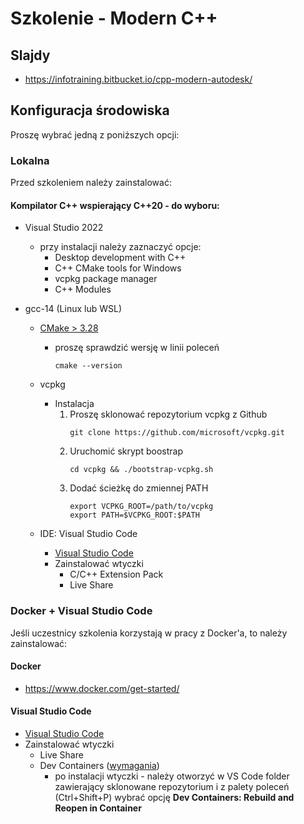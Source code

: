 # Szkolenie - Modern C++ #

## Slajdy

* https://infotraining.bitbucket.io/cpp-modern-autodesk/

## Konfiguracja środowiska

Proszę wybrać jedną z poniższych opcji:

### Lokalna

Przed szkoleniem należy zainstalować:

#### Kompilator C++ wspierający C++20 - do wyboru:
  * Visual Studio 2022
    * przy instalacji należy zaznaczyć opcje:
      * Desktop development with C++
      * C++ CMake tools for Windows
      * vcpkg package manager
      * C++ Modules

  * gcc-14 (Linux lub WSL)
    * [CMake > 3.28](https://cmake.org/)
      * proszę sprawdzić wersję w linii poleceń        
  
        ```
        cmake --version
        ```

    * vcpkg
      * Instalacja
        1. Proszę sklonować repozytorium vcpkg z Github
           ```
           git clone https://github.com/microsoft/vcpkg.git
           ```
        2. Uruchomić skrypt boostrap
           ```
           cd vcpkg && ./bootstrap-vcpkg.sh
           ```
        3. Dodać ścieżkę do zmiennej PATH
           ```
           export VCPKG_ROOT=/path/to/vcpkg
           export PATH=$VCPKG_ROOT:$PATH
           ```
      
    * IDE: Visual Studio Code
      * [Visual Studio Code](https://code.visualstudio.com/)
      * Zainstalować wtyczki
        * C/C++ Extension Pack
        * Live Share

### Docker + Visual Studio Code

Jeśli uczestnicy szkolenia korzystają w pracy z Docker'a, to należy zainstalować:

#### Docker
* https://www.docker.com/get-started/

#### Visual Studio Code

* [Visual Studio Code](https://code.visualstudio.com/)
* Zainstalować wtyczki
  * Live Share
  * Dev Containers ([wymagania](https://code.visualstudio.com/docs/devcontainers/containers#_system-requirements))
    * po instalacji wtyczki - należy otworzyć w VS Code folder zawierający sklonowane repozytorium i z palety poleceń (Ctrl+Shift+P) wybrać opcję **Dev Containers: Rebuild and Reopen in Container**
